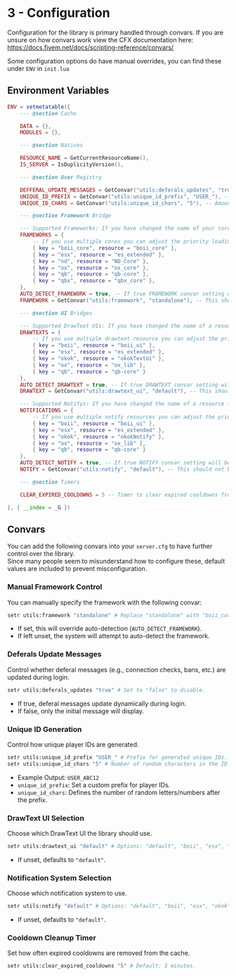 # 3 - Configuration

Configuration for the library is primary handled through convars.
If you are unsure on how convars work view the CFX documentation here: https://docs.fivem.net/docs/scripting-reference/convars/

Some configuration options do have manual overrides, you can find these under `ENV` in `init.lua`

## Environment Variables

```lua
ENV = setmetatable({
    --- @section Cache

    DATA = {},
    MODULES = {},

    --- @section Natives

    RESOURCE_NAME = GetCurrentResourceName(),
    IS_SERVER = IsDuplicityVersion(),

    --- @section User Registry

    DEFFERAL_UPDATE_MESSAGES = GetConvar("utils:deferals_updates", "true") == "true", -- Defferal connection messages, disable with convars.
    UNIQUE_ID_PREFIX = GetConvar("utils:unique_id_prefix", "USER_"), -- Prefix is combined with digits below to create a unique id e.g, "USER_12345"
    UNIQUE_ID_CHARS = GetConvar("utils:unique_id_chars", "5"), -- Amount of random characters to use after prefix e.g, "ABC12"

    --- @section Framework Bridge

    --- Supported Frameworks: If you have changed the name of your core resource folder update it here.
    FRAMEWORKS = {
        -- If you use multiple cores you can adjust the priority loading order by changed the arrangement here.
        { key = "boii_core", resource = "boii_core" },
        { key = "esx", resource = "es_extended" },
        { key = "nd", resource = "ND_Core" },
        { key = "ox", resource = "ox_core" },
        { key = "qb", resource = "qb-core" },
        { key = "qbx", resource = "qbx_core" },
    },
    AUTO_DETECT_FRAMEWORK = true, -- If true FRAMEWORK convar setting will be overwritten with auto detection.
    FRAMEWORK = GetConvar("utils:framework", "standalone"), -- This should not be changed, set up convars correctly and change there if needed.

    --- @section UI Bridges

    --- Supported DrawText UIs: If you have changed the name of a resource folder update it here.
    DRAWTEXTS = {
        -- If you use multiple drawtext resource you can adjust the priority loading order by changed the arrangement here.
        { key = "boii", resource = "boii_ui" },
        { key = "esx", resource = "es_extended" },
        { key = "okok", resource = "okokTextUi" },
        { key = "ox", resource = "ox_lib" },
        { key = "qb", resource = "qb-core" }
    },
    AUTO_DETECT_DRAWTEXT = true, -- If true DRAWTEXT convar setting will be overwritten with auto detection.
    DRAWTEXT = GetConvar("utils:drawtext_ui", "default"), -- This should not be changed, set up convars correctly and change there if needed.

    --- Supported Notifys: If you have changed the name of a resource folder update it here.
    NOTIFICATIONS = {
        -- If you use multiple notify resources you can adjust the priority loading order by changed the arrangement here.
        { key = "boii", resource = "boii_ui" },
        { key = "esx", resource = "es_extended" },
        { key = "okok", resource = "okokNotify" },
        { key = "ox", resource = "ox_lib" },
        { key = "qb", resource = "qb-core" }
    },
    AUTO_DETECT_NOTIFY = true, -- If true NOTIFY convar setting will be overwritten with auto detection.
    NOTIFY = GetConvar("utils:notify", "default"), -- This should not be changed, set up convars correctly and change there if needed.

    --- @section Timers

    CLEAR_EXPIRED_COOLDOWNS = 5 -- Timer to clear expired cooldowns from cache in mins; default 5mins.

}, { __index = _G })
```

## Convars

You can add the following convars into your `server.cfg` to have further control over the library.  
Since many people seem to misunderstand how to configure these, default values are included to prevent misconfiguration.

### Manual Framework Control
You can manually specify the framework with the following convar:

```bash
setr utils:framework "standalone" # Replace "standalone" with "boii_core", "esx", "nd", "ox", "qb", or "qbx".
```

- If set, this will override auto-detection (`AUTO_DETECT_FRAMEWORK`).
- If left unset, the system will attempt to auto-detect the framework.

### Deferals Update Messages
Control whether deferal messages (e.g., connection checks, bans, etc.) are updated during login.

```bash
setr utils:deferals_updates "true" # Set to "false" to disable.
```

- If true, deferal messages update dynamically during login.
- If false, only the initial message will display.

### Unique ID Generation
Control how unique player IDs are generated.

```bash
setr utils:unique_id_prefix "USER_" # Prefix for generated unique IDs.
setr utils:unique_id_chars "5" # Number of random characters in the ID.
```

- Example Output: `USER_ABC12`
- `unique_id_prefix`: Set a custom prefix for player IDs.
- `unique_id_chars`: Defines the number of random letters/numbers after the prefix.

### DrawText UI Selection
Choose which DrawText UI the library should use.

```bash
setr utils:drawtext_ui "default" # Options: "default", "boii", "esx", "okok", "ox", "qb".
```

- If unset, defaults to `"default"`.

### Notification System Selection
Choose which notification system to use.

```bash
setr utils:notify "default" # Options: "default", "boii", "esx", "okok", "ox", "qb".
```

- If unset, defaults to `"default"`.

### Cooldown Cleanup Timer
Set how often expired cooldowns are removed from the cache.

```bash
setr utils:clear_expired_cooldowns "5" # Default: 5 minutes.
```